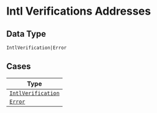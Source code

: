 
# Intl Verifications Addresses

## Data Type

`IntlVerification|Error`

## Cases

| Type |
|  --- |
| [`IntlVerification`](../../../doc/models/intl-verification.md) |
| [`Error`](../../../doc/models/error.md) |

